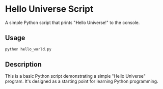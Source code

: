# Hello Universe Script

A simple Python script that prints "Hello Universe!" to the console.

## Usage

```bash
python hello_world.py
```

## Description

This is a basic Python script demonstrating a simple "Hello Universe" program. It's designed as a starting point for learning Python programming.